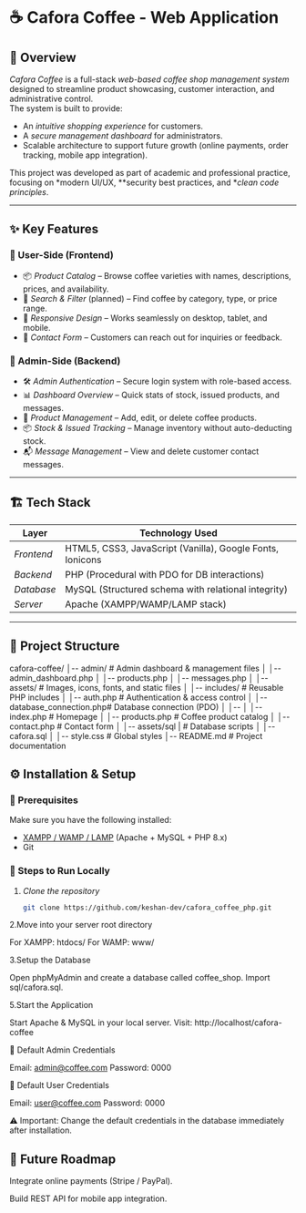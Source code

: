 # ☕ Cafora Coffee - Web Application

## 📖 Overview  

*Cafora Coffee* is a full-stack *web-based coffee shop management system* designed to streamline product showcasing, customer interaction, and administrative control.  
The system is built to provide:  
- An *intuitive shopping experience* for customers.  
- A *secure management dashboard* for administrators.  
- Scalable architecture to support future growth (online payments, order tracking, mobile app integration).  

This project was developed as part of academic and professional practice, focusing on *modern UI/UX, **security best practices, and **clean code principles*.  

---
## ✨ Key Features  

### 👥 User-Side (Frontend)
- 📦 *Product Catalog* – Browse coffee varieties with names, descriptions, prices, and availability.  
- 🔎 *Search & Filter* (planned) – Find coffee by category, type, or price range.  
- 📱 *Responsive Design* – Works seamlessly on desktop, tablet, and mobile.  
- 📝 *Contact Form* – Customers can reach out for inquiries or feedback.

### 🔐 Admin-Side (Backend)
- 🛠 *Admin Authentication* – Secure login system with role-based access.  
- 📊 *Dashboard Overview* – Quick stats of stock, issued products, and messages.  
- 🧾 *Product Management* – Add, edit, or delete coffee products.  
- 📦 *Stock & Issued Tracking* – Manage inventory without auto-deducting stock.  
- 📬 *Message Management* – View and delete customer contact messages.  

---
## 🏗 Tech Stack  

| Layer       | Technology Used |
|-------------|-----------------|
| *Frontend* | HTML5, CSS3, JavaScript (Vanilla), Google Fonts, Ionicons |
| *Backend*  | PHP (Procedural with PDO for DB interactions) |
| *Database* | MySQL (Structured schema with relational integrity) |
| *Server*   | Apache (XAMPP/WAMP/LAMP stack) |

---
## 📂 Project Structure 

cafora-coffee/
│-- admin/ # Admin dashboard & management files
│ │-- admin_dashboard.php
│ │-- products.php
│ │-- messages.php
│
│-- assets/ # Images, icons, fonts, and static files
│
│-- includes/ # Reusable PHP includes
│ │-- auth.php # Authentication & access control
│ │-- database_connection.php# Database connection (PDO)
│
│--
│ │-- index.php # Homepage
│ │-- products.php # Coffee product catalog
│ │-- contact.php # Contact form
│
│-- assets/sql
|   # Database scripts
│ │-- cafora.sql
│
│-- style.css # Global styles
│-- README.md # Project documentation

## ⚙ Installation & Setup  

### 🔧 Prerequisites  
Make sure you have the following installed:  
- [XAMPP / WAMP / LAMP](https://www.apachefriends.org/) (Apache + MySQL + PHP 8.x)  
- Git  

### 🚀 Steps to Run Locally  

1. *Clone the repository*  
   ```bash
   git clone https://github.com/keshan-dev/cafora_coffee_php.git

2.Move into your server root directory

For XAMPP: htdocs/
For WAMP: www/

3.Setup the Database

Open phpMyAdmin and create a database called coffee_shop.
Import sql/cafora.sql.

5.Start the Application

Start Apache & MySQL in your local server.
Visit: http://localhost/cafora-coffee   

🔑 Default Admin Credentials

Email: admin@coffee.com
Password: 0000

🔑 Default User Credentials

Email: user@coffee.com
Password: 0000


⚠ Important: Change the default credentials in the database immediately after installation.

## 📌 Future Roadmap

 Integrate online payments (Stripe / PayPal).

 Build REST API for mobile app integration.

